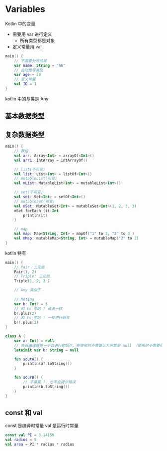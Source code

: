 # Variables

Kotlin 中的变量

- 需要用 var 进行定义
  - 所有类型都是对象
- 定义常量用 val

```kotlin
main() {
    // 不需要分号结尾
    var name: String = "hh"
    // 自动推导类型
    var age = 20
    // 定义常量
    val ID = 1
}
```

kotlin 中的基类是 Any

## 基本数据类型

## 复杂数据类型

```kotlin
main() {
    // 数组
    val arr: Array<Int> = arrayOf<Int>()
    val arr1: IntArray = intArrayOf()

    // list(不可变)
    val list: List<Int> = listOf<Int>()
    // mutableList(可变)
    val mList: MutableList<Int> = mutableList<Int>()

    // set(不可变)
    val set: Set<Int> = setOf<Int>()
    // mutableSet(可变)
    val mSet: MutableSet<Int> = mutableSet<Int>(1, 2, 3, 3)
    mSet.forEach {it:Int
        println(it)
    }

    // map
    val map: Map<String, Int> = mapOf("1" to 3, "2" to 3 )
    val mMap: mutableMap<String, Int> = mutableMap("2" to 2)
}
```

kotlin 特有

```kotlin
main() {
    // Pair：二元组
    Pair(1, 2)
    // Triple: 三元组
    Triple(1, 2, 3 )

    // Any 类似于
     
    // Noting
    var b: Int? = 3
    // 和 ts 中的 ? 语法一样
    b?.plus(2)
    // 和 ts 中的 ! 一样进行断言
    b!!.plus(2)
}

class A {
    var a: Int? = null
    // 告诉编译器等一下会进行初始化，在使用时不需要认为可能是 null （使用时不需要用 ?. 语法）
    lateinit var b: String = null

    fun soutA() {
        println(a?.toString())
    }

    fun sourB() {
        // 不需要 ?. 也不会提示错误
        println(b.toString())
    }
}
```

## const 和 val

const 是编译时常量
val 是运行时常量

```kotlin
const val PI = 3.14159
val radius = 5
val area = PI * radius * radius
```
